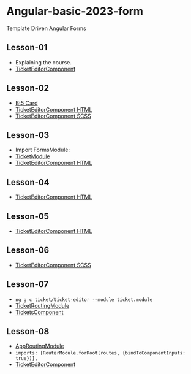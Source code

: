 # Angular-basic-2023-form
Template Driven Angular Forms

## Lesson-01
- Explaining the course.
- [TicketEditorComponent](src/app/ticket/ticket-editor/ticket-editor.component.ts)

## Lesson-02
- [Bt5 Card](https://getbootstrap.com/docs/5.3/components/card/#titles-text-and-links)
- [TicketEditorComponent HTML](src/app/ticket/ticket-editor/ticket-editor.component.html)
- [TicketEditorComponent SCSS](src/app/ticket/ticket-editor/ticket-editor.component.scss)

## Lesson-03
- Import FormsModule:
- [TicketModule](src/app/ticket/ticket.module.ts)
- [TicketEditorComponent HTML](src/app/ticket/ticket-editor/ticket-editor.component.html)

## Lesson-04
- [TicketEditorComponent HTML](src/app/ticket/ticket-editor/ticket-editor.component.html)

## Lesson-05
- [TicketEditorComponent HTML](src/app/ticket/ticket-editor/ticket-editor.component.html)

## Lesson-06
- [TicketEditorComponent SCSS](src\app\ticket\ticket-editor\ticket-editor.component.scss)

## Lesson-07
- `ng g c ticket/ticket-editor --module ticket.module`
- [TicketRoutingModule](src/app/ticket/ticket-routing.module.ts)
- [TicketsComponent](src/app/page/tickets/tickets.component.ts)

## Lesson-08
- [AppRoutingModule](src/app/app-routing.module.ts)
- `imports: [RouterModule.forRoot(routes, {bindToComponentInputs: true})],`
- [TicketEditorComponent](src/app/ticket/ticket-editor/ticket-editor.component.ts)
  